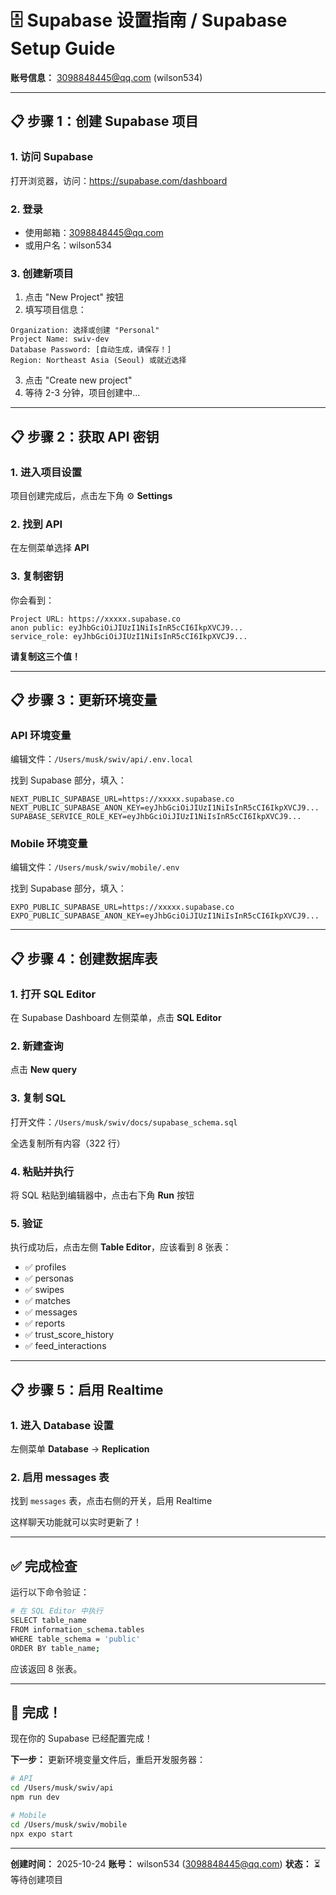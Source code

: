 # 🗄️ Supabase 设置指南 / Supabase Setup Guide

**账号信息：** 3098848445@qq.com (wilson534)

---

## 📋 步骤 1：创建 Supabase 项目

### 1. 访问 Supabase
打开浏览器，访问：https://supabase.com/dashboard

### 2. 登录
- 使用邮箱：3098848445@qq.com
- 或用户名：wilson534

### 3. 创建新项目
1. 点击 "New Project" 按钮
2. 填写项目信息：

```
Organization: 选择或创建 "Personal"
Project Name: swiv-dev
Database Password: [自动生成，请保存！]
Region: Northeast Asia (Seoul) 或就近选择
```

3. 点击 "Create new project"
4. 等待 2-3 分钟，项目创建中...

---

## 📋 步骤 2：获取 API 密钥

### 1. 进入项目设置
项目创建完成后，点击左下角 ⚙️ **Settings**

### 2. 找到 API
在左侧菜单选择 **API**

### 3. 复制密钥
你会看到：

```
Project URL: https://xxxxx.supabase.co
anon public: eyJhbGciOiJIUzI1NiIsInR5cCI6IkpXVCJ9...
service_role: eyJhbGciOiJIUzI1NiIsInR5cCI6IkpXVCJ9...
```

**请复制这三个值！**

---

## 📋 步骤 3：更新环境变量

### API 环境变量
编辑文件：`/Users/musk/swiv/api/.env.local`

找到 Supabase 部分，填入：
```env
NEXT_PUBLIC_SUPABASE_URL=https://xxxxx.supabase.co
NEXT_PUBLIC_SUPABASE_ANON_KEY=eyJhbGciOiJIUzI1NiIsInR5cCI6IkpXVCJ9...
SUPABASE_SERVICE_ROLE_KEY=eyJhbGciOiJIUzI1NiIsInR5cCI6IkpXVCJ9...
```

### Mobile 环境变量
编辑文件：`/Users/musk/swiv/mobile/.env`

找到 Supabase 部分，填入：
```env
EXPO_PUBLIC_SUPABASE_URL=https://xxxxx.supabase.co
EXPO_PUBLIC_SUPABASE_ANON_KEY=eyJhbGciOiJIUzI1NiIsInR5cCI6IkpXVCJ9...
```

---

## 📋 步骤 4：创建数据库表

### 1. 打开 SQL Editor
在 Supabase Dashboard 左侧菜单，点击 **SQL Editor**

### 2. 新建查询
点击 **New query**

### 3. 复制 SQL
打开文件：`/Users/musk/swiv/docs/supabase_schema.sql`

全选复制所有内容（322 行）

### 4. 粘贴并执行
将 SQL 粘贴到编辑器中，点击右下角 **Run** 按钮

### 5. 验证
执行成功后，点击左侧 **Table Editor**，应该看到 8 张表：
- ✅ profiles
- ✅ personas
- ✅ swipes
- ✅ matches
- ✅ messages
- ✅ reports
- ✅ trust_score_history
- ✅ feed_interactions

---

## 📋 步骤 5：启用 Realtime

### 1. 进入 Database 设置
左侧菜单 **Database** → **Replication**

### 2. 启用 messages 表
找到 `messages` 表，点击右侧的开关，启用 Realtime

这样聊天功能就可以实时更新了！

---

## ✅ 完成检查

运行以下命令验证：

```bash
# 在 SQL Editor 中执行
SELECT table_name 
FROM information_schema.tables 
WHERE table_schema = 'public' 
ORDER BY table_name;
```

应该返回 8 张表。

---

## 🎉 完成！

现在你的 Supabase 已经配置完成！

**下一步：** 更新环境变量文件后，重启开发服务器：

```bash
# API
cd /Users/musk/swiv/api
npm run dev

# Mobile
cd /Users/musk/swiv/mobile
npx expo start
```

---

**创建时间：** 2025-10-24
**账号：** wilson534 (3098848445@qq.com)
**状态：** ⏳ 等待创建项目




